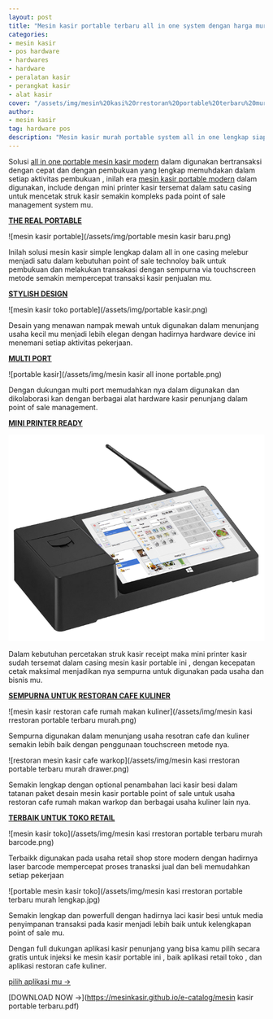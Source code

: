 ```yaml
---
layout: post
title: "Mesin kasir portable terbaru all in one system dengan harga murah"
categories: 
- mesin kasir
- pos hardware
- hardwares
- hardware
- peralatan kasir
- perangkat kasir
- alat kasir
cover: "/assets/img/mesin%20kasi%20rrestoran%20portable%20terbaru%20murah%20drawer.png"
author:
- mesin kasir
tag: hardware pos
description: "Mesin kasir murah portable system all in one lengkap siap digunakan pada usaha mu"
---
```

Solusi [all in one portable mesin kasir modern](/mesinkasir/2020/04/03/portable.html) dalam digunakan bertransaksi dengan cepat dan dengan pembukuan yang lengkap memuhdakan dalam setiap aktivitas pembukuan , inilah era [mesin kasir portable modern](/mesinkasir/2020/04/03/portable.html) dalam digunakan, include dengan mini printer kasir tersemat dalam satu casing untuk mencetak struk kasir semakin kompleks pada point of sale management system mu.


**[THE REAL PORTABLE](/mesinkasir/2020/04/03/portable.html)**

 ![mesin kasir portable](/assets/img/portable mesin kasir baru.png)

Inilah solusi mesin kasir simple lengkap dalam all in one casing melebur menjadi satu dalam kebutuhan point of sale technoloy baik untuk pembukuan dan melakukan transakasi dengan sempurna via touchscreen metode semakin mempercepat transaksi kasir penjualan mu.


**[STYLISH DESIGN](/mesinkasir/2020/04/03/portable.html)**

 ![mesin kasir toko portable](/assets/img/portable kasir.png)

Desain yang menawan nampak mewah untuk digunakan dalam menunjang usaha kecil mu menjadi lebih elegan dengan hadirnya hardware device ini menemani setiap aktivitas pekerjaan.



**[MULTI PORT](/mesinkasir/2020/04/03/portable.html)**

 ![portable kasir](/assets/img/mesin kasir all inone portable.png)

Dengan dukungan multi port memudahkan nya dalam digunakan dan dikolaborasi kan dengan berbagai alat hardware kasir penunjang dalam point of sale management.




**[MINI PRINTER READY](/mesinkasir/2020/04/03/portable.html)**

 ![mesin kasir murah](/assets/img/portables.png)

Dalam kebutuhan percetakan struk kasir receipt maka mini printer kasir sudah tersemat dalam casing mesin kasir portable ini , dengan kecepatan cetak maksimal menjadikan nya sempurna untuk digunakan pada usaha dan bisnis mu.






**[SEMPURNA UNTUK RESTORAN CAFE KULINER](/mesinkasir/2020/04/03/portable.html)**

 ![mesin kasir restoran cafe rumah makan kuliner](/assets/img/mesin kasi rrestoran portable terbaru murah.png)

Sempurna digunakan dalam menunjang usaha resotran cafe dan kuliner semakin lebih baik dengan penggunaan touchscreen metode nya.

 ![restoran mesin kasir cafe warkop](/assets/img/mesin kasi rrestoran portable terbaru murah drawer.png)

Semakin lengkap dengan optional penambahan laci kasir besi dalam tatanan paket desain mesin kasir portable point of sale untuk usaha restoran cafe rumah makan warkop dan berbagai usaha kuliner lain nya.





**[TERBAIK UNTUK TOKO RETAIL](/mesinkasir/2020/04/03/portable.html)**

 ![mesin kasir toko](/assets/img/mesin kasi rrestoran portable terbaru murah barcode.png)

Terbaikk digunakan pada usaha retail shop store modern dengan hadirnya laser barcode mempercepat proses tranasksi jual dan beli memudahkan setiap pekerjaan

 ![portable mesin kasir toko](/assets/img/mesin kasi rrestoran portable terbaru murah lengkap.jpg)

Semakin lengkap dan powerfull dengan hadirnya laci kasir besi untuk media penyimpanan transaksi pada kasir menjadi lebih baik untuk kelengkapan point of sale mu.


Dengan full dukungan aplikasi kasir penunjang yang bisa kamu pilih secara gratis untuk injeksi ke mesin kasir portable ini , baik aplikasi retail toko , dan aplikasi restoran cafe kuliner.

[pilih aplikasi mu →](/app)




[DOWNLOAD NOW →](https://mesinkasir.github.io/e-catalog/mesin kasir portable terbaru.pdf)